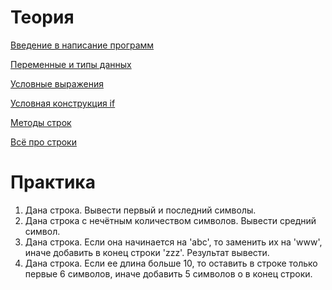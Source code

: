 # Теория

[Введение в написание программ](https://metanit.com/python/tutorial/2.1.php)

[Переменные и типы данных](https://metanit.com/python/tutorial/2.2.php)

[Условные выражения](https://metanit.com/python/tutorial/2.4.php)

[Условная конструкция if](https://metanit.com/python/tutorial/2.6.php)

[Методы строк](https://www.w3schools.com/python/python_strings_methods.asp)

[Всё про строки](https://pythonru.com/osnovy/stroki-python)

# Практика

1. Дана строка. Вывести первый и последний символы.
2. Дана строка с нечётным количеством символов. Вывести средний символ.
3. Дана строка. Если она начинается на 'abc', то заменить их на 'www', иначе добавить в конец строки 'zzz'. Результат вывести.
4. Дана строка. Если ее длина больше 10, то оставить в строке только первые 6 символов, иначе добавить 5 символов о в конец строки.
